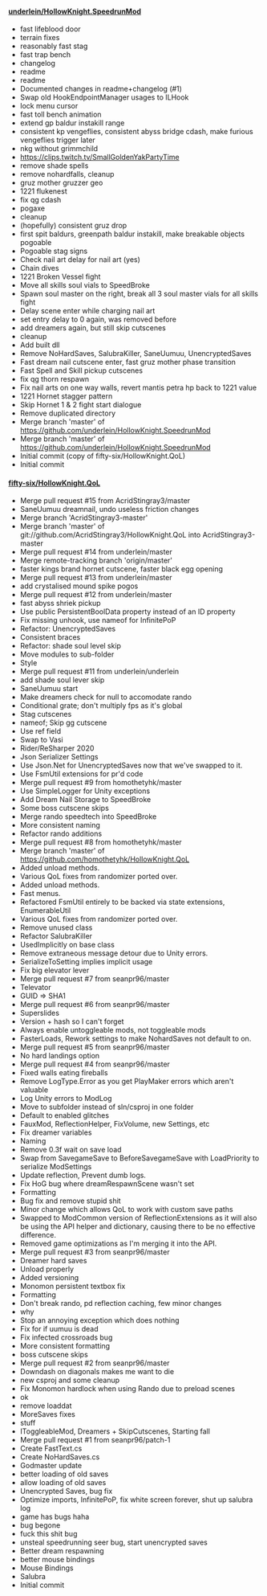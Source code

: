 #### [underlein/HollowKnight.SpeedrunMod](https://github.com/underlein/HollowKnight.SpeedrunMod/)
- fast lifeblood door
- terrain fixes
- reasonably fast stag
- fast trap bench
- changelog
- readme
- readme
- Documented changes in readme+changelog (#1)
- Swap old HookEndpointManager usages to ILHook
- lock menu cursor
- fast toll bench animation
- extend gp baldur instakill range
- consistent kp vengeflies, consistent abyss bridge cdash, make furious vengeflies trigger later
- nkg without grimmchild
- https://clips.twitch.tv/SmallGoldenYakPartyTime
- remove shade spells
- remove nohardfalls, cleanup
- gruz mother gruzzer geo
- 1221 flukenest
- fix qg cdash
- pogaxe
- cleanup
- (hopefully) consistent gruz drop
- first spit baldurs, greenpath baldur instakill, make breakable objects pogoable
- Pogoable stag signs
- Check nail art delay for nail art (yes)
- Chain dives
- 1221 Broken Vessel fight
- Move all skills soul vials to SpeedBroke
- Spawn soul master on the right, break all 3 soul master vials for all skills fight
- Delay scene enter while charging nail art
- set entry delay to 0 again, was removed before
- add dreamers again, but still skip cutscenes
- cleanup
- Add built dll
- Remove NoHardSaves, SalubraKiller, SaneUumuu, UnencryptedSaves
- Fast dream nail cutscene enter, fast gruz mother phase transition
- Fast Spell and Skill pickup cutscenes
- fix qg thorn respawn
- Fix nail arts on one way walls, revert mantis petra hp back to 1221 value
- 1221 Hornet stagger pattern
- Skip Hornet 1 & 2 fight start dialogue
- Remove duplicated directory
- Merge branch 'master' of https://github.com/underlein/HollowKnight.SpeedrunMod
- Merge branch 'master' of https://github.com/underlein/HollowKnight.SpeedrunMod
- Initial commit (copy of fifty-six/HollowKnight.QoL)
- Initial commit
#### [fifty-six/HollowKnight.QoL](https://github.com/fifty-six/HollowKnight.QoL/)
- Merge pull request #15 from AcridStingray3/master
- SaneUumuu dreamnail, undo useless friction changes
- Merge branch 'AcridStingray3-master'
- Merge branch 'master' of git://github.com/AcridStingray3/HollowKnight.QoL into AcridStingray3-master
- Merge pull request #14 from underlein/master
- Merge remote-tracking branch 'origin/master'
- faster kings brand hornet cutscene, faster black egg opening
- Merge pull request #13 from underlein/master
- add crystalised mound spike pogos
- Merge pull request #12 from underlein/master
- fast abyss shriek pickup
- Use public PersistentBoolData property instead of an ID property
- Fix missing unhook, use nameof for InfinitePoP
- Refactor: UnencryptedSaves
- Consistent braces
- Refactor: shade soul level skip
- Move modules to sub-folder
- Style
- Merge pull request #11 from underlein/underlein
- add shade soul lever skip
- SaneUumuu start
- Make dreamers check for null to accomodate rando
- Conditional grate; don't multiply fps as it's global
- Stag cutscenes
- nameof; Skip gg cutscene
- Use ref field
- Swap to Vasi
- Rider/ReSharper 2020
- Json Serializer Settings
- Use Json.Net for UnencryptedSaves now that we've swapped to it.
- Use FsmUtil extensions for pr'd code
- Merge pull request #9 from homothetyhk/master
- Use SimpleLogger for Unity exceptions
- Add Dream Nail Storage to SpeedBroke
- Some boss cutscene skips
- Merge rando speedtech into SpeedBroke
- More consistent naming
- Refactor rando additions
- Merge pull request #8 from homothetyhk/master
- Merge branch 'master' of https://github.com/homothetyhk/HollowKnight.QoL
- Added unload methods.
- Various QoL fixes from randomizer ported over.
- Added unload methods.
- Fast menus.
- Refactored FsmUtil entirely to be backed via state extensions, EnumerableUtil
- Various QoL fixes from randomizer ported over.
- Remove unused class
- Refactor SalubraKiller
- UsedImplicitly on base class
- Remove extraneous message detour due to Unity errors.
- SerializeToSetting implies implicit usage
- Fix big elevator lever
- Merge pull request #7 from seanpr96/master
- Televator
- GUID => SHA1
- Merge pull request #6 from seanpr96/master
- Superslides
- Version + hash so I can't forget
- Always enable untoggleable mods, not toggleable mods
- FasterLoads, Rework settings to make NohardSaves not default to on.
- Merge pull request #5 from seanpr96/master
- No hard landings option
- Merge pull request #4 from seanpr96/master
- Fixed walls eating fireballs
- Remove LogType.Error as you get PlayMaker errors which aren't valuable
- Log Unity errors to ModLog
- Move to subfolder instead of sln/csproj in one folder
- Default to enabled glitches
- FauxMod, ReflectionHelper, FixVolume, new Settings, etc
- Fix dreamer variables
- Naming
- Remove 0.3f wait on save load
- Swap from SavegameSave to BeforeSavegameSave with LoadPriority to serialize ModSettings
- Update reflection, Prevent dumb logs.
- Fix HoG bug where dreamRespawnScene wasn't set
- Formatting
- Bug fix and remove stupid shit
- Minor change which allows QoL to work with custom save paths
- Swapped to ModCommon version of ReflectionExtensions as it will also be using the API helper and dictionary, causing there to be no effective difference.
- Removed game optimizations as I'm merging it into the API.
- Merge pull request #3 from seanpr96/master
- Dreamer hard saves
- Unload properly
- Added versioning
- Monomon persistent textbox fix
- Formatting
- Don't break rando, pd reflection caching, few minor changes
- why
- Stop an annoying exception which does nothing
- Fix for if uumuu is dead
- Fix infected crossroads bug
- More consistent formatting
- boss cutscene skips
- Merge pull request #2 from seanpr96/master
- Downdash on diagonals makes me want to die
- new csproj and some cleanup
- Fix Monomon hardlock when using Rando due to preload scenes
- ok
- remove loaddat
- MoreSaves fixes
- stuff
- IToggleableMod, Dreamers + SkipCutscenes, Starting fall
- Merge pull request #1 from seanpr96/patch-1
- Create FastText.cs
- Create NoHardSaves.cs
- Godmaster update
- better loading of old saves
- allow loading of old saves
- Unencrypted Saves, bug fix
- Optimize imports, InfinitePoP, fix white screen forever, shut up salubra log
- game has bugs haha
- bug begone
- fuck this shit bug
- unsteal speedrunning seer bug, start unencrypted saves
- Better dream respawning
- better mouse bindings
- Mouse Bindings
- Salubra
- Initial commit

